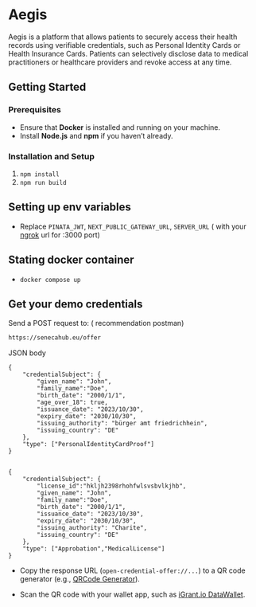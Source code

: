 # Aegis

Aegis is a platform that allows patients to securely access their health records using verifiable credentials, such as Personal Identity Cards or Health Insurance Cards. Patients can selectively disclose data to medical practitioners or healthcare providers and revoke access at any time.

## Getting Started

### Prerequisites

- Ensure that **Docker** is installed and running on your machine.
- Install **Node.js** and **npm** if you haven’t already.

### Installation and Setup

1. `npm install`
2. `npm run build`

## Setting up env variables

- Replace `PINATA_JWT`, `NEXT_PUBLIC_GATEWAY_URL`, `SERVER_URL` ( with your [ngrok](https://ngrok.com/) url for :3000 port)

## Stating docker container

- `docker compose up`

## Get your demo credentials

Send a POST request to: ( recommendation postman)

```bash
https://senecahub.eu/offer
```

JSON body

```
{
    "credentialSubject": {
        "given_name": "John",
        "family_name":"Doe",
        "birth_date": "2000/1/1",
        "age_over_18": true,
        "issuance_date": "2023/10/30",
        "expiry_date": "2030/10/30",
        "issuing_authority": "bürger amt friedrichhein",
        "issuing_country": "DE"
    },
    "type": ["PersonalIdentityCardProof"]
}
```

```

{
    "credentialSubject": {
        "license_id":"hkljh2398rhohfwlsvsbvlkjhb",
        "given_name": "John",
        "family_name":"Doe",
        "birth_date": "2000/1/1",
        "issuance_date": "2023/10/30",
        "expiry_date": "2030/10/30",
        "issuing_authority": "Charite",
        "issuing_country": "DE"
    },
    "type": ["Approbation","MedicalLicense"]
}

```

- Copy the response URL (`open-credential-offer://...`) to a QR code generator (e.g., [QRCode Generator](https://www.qrcode-generator.de)).

- Scan the QR code with your wallet app, such as [iGrant.io DataWallet](https://igrant.io/datawallet.html).

```

```
